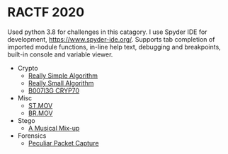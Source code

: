 # RACTF 2020
Used python 3.8 for challenges in this catagory. I use Spyder IDE for development, https://www.spyder-ide.org/. Supports tab  completion of imported module functions, in-line help text, debugging and breakpoints, built-in console and variable viewer.

- Crypto
	- [Really Simple Algorithm](Crypto/ReallySimpleAlgorithm/)
	- [Really Small Algorithm](Crypto/ReallySmallAlgorithm/)
	- [B007l3G CRYP70](Crypto/B007l3G_CRYP70/)
- Misc
	- [ST.MOV ](Misc/st_mov/)
	- [BR.MOV](Misc/br_mov/)
- Stego
	- [A Musical Mix-up](Stego/A_Musical_Mix-up/)
- Forensics
	- [Peculiar Packet Capture](Forensics/PeculiarPacketCapture/)

